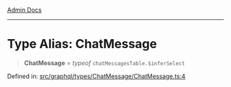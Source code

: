 [Admin Docs](/)

***

# Type Alias: ChatMessage

> **ChatMessage** = *typeof* `chatMessagesTable.$inferSelect`

Defined in: [src/graphql/types/ChatMessage/ChatMessage.ts:4](https://github.com/PurnenduMIshra129th/talawa-api/blob/86f70716c91247c1756c784fed3bccb85b1ded8e/src/graphql/types/ChatMessage/ChatMessage.ts#L4)
